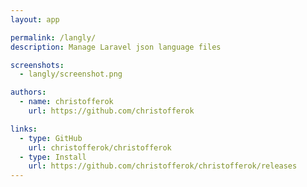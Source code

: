 ```yaml
---
layout: app

permalink: /langly/
description: Manage Laravel json language files

screenshots:
  - langly/screenshot.png

authors:
  - name: christofferok
    url: https://github.com/christofferok

links:
  - type: GitHub
    url: christofferok/christofferok
  - type: Install
    url: https://github.com/christofferok/christofferok/releases
---
```

